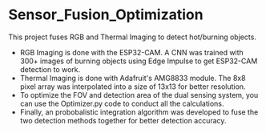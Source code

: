 # Sensor_Fusion_Optimization
This project fuses RGB and Thermal Imaging to detect hot/burning objects.
- RGB Imaging is done with the ESP32-CAM. A CNN was trained with 300+ images of burning objects using Edge Impulse to get ESP32-CAM detection to work.
- Thermal Imaging is done with Adafruit's AMG8833 module. The 8x8 pixel array was interpolated into a size of 13x13 for better resolution.
- To optimize the FOV and detection area of the dual sensing system, you can use the Optimizer.py code to conduct all the calculations.
- Finally, an probobalistic integration algorithm was developed to fuse the two detection methods together for better detection accuracy.
